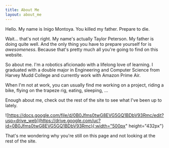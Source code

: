 ```yaml
---
title: About Me
layout: about_me
---
```


Hello. My name is Inigo Montoya. You killed my father. Prepare to die.

Wait... that's not right. My name's actually Taylor Peterson. My father is
doing quite well. And the only thing you have to prepare yourself for is
_awesomeness_. Because that's pretty much all you're going to find
on this website.

So about me. I'm a robotics aficionado with a lifelong love of learning. I
graduated with a double major in Engineering and Computer Science from Harvey
Mudd College and currently work with Amazon Prime Air.

When I'm not at work, you can usually find me working on a project, riding a bike,
flying on the trapeze rig, eating, sleeping, ...

Enough about me, check out the rest of the site to see what I've been up to
lately.

![https://docs.google.com/file/d/0B0Jfms0twG8EVG5GQ1BDbV93Rmc/edit?usp=drive_web](https://drive.google.com/uc?id=0B0Jfms0twG8EVG5GQ1BDbV93Rmc){:width="500px" height="432px"}

That's me wondering why you're still on this page and not looking at the rest
of the site.
